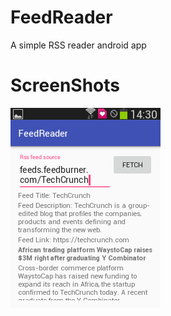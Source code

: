 # FeedReader
A simple RSS reader android app

# ScreenShots
![Home Screen Image](/images/main.PNG "Home Screen")
